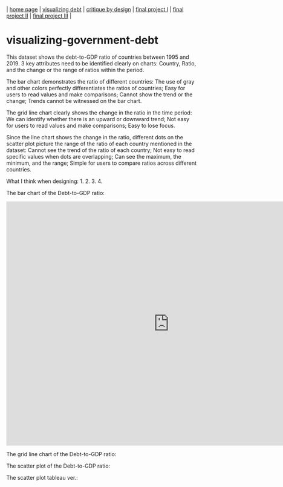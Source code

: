 | [home page](https://cmustudent.github.io/tswd-portfolio-templates/) | [visualizing debt](visualizing-government-debt) | [critique by design](critique-by-design) | [final project I](final-project-part-one) | [final project II](final-project-part-two) | [final project III](final-project-part-three) |

# visualizing-government-debt
This dataset shows the debt-to-GDP ratio of countries between 1995 and 2019. 3 key attributes need to be identified clearly on charts: Country, Ratio, and the change or the range of ratios within the period. 

The bar chart demonstrates the ratio of different countries:
  The use of gray and other colors perfectly differentiates the ratios of countries;
  Easy for users to read values and make comparisons;
  Cannot show the trend or the change;
  Trends cannot be witnessed on the bar chart.

The grid line chart clearly shows the change in the ratio in the time period:
  We can identify whether there is an upward or downward trend;
  Not easy for users to read values and make comparisons;
  Easy to lose focus.
  
Since the line chart shows the change in the ratio, different dots on the scatter plot picture the range of the ratio of each country mentioned in the dataset:       Cannot see the trend of the ratio of each country;
  Not easy to read specific values when dots are overlapping;
  Can see the maximum, the minimum, and the range;
  Simple for users to compare ratios across different countries.

What I think when designing:
  1.
  2.
  3.
  4.

The bar chart of the Debt-to-GDP ratio:
<iframe src="https://data.oecd.org/chart/7b90" width="860" height="645" style="border: 0" mozallowfullscreen="true" webkitallowfullscreen="true" allowfullscreen="true"><a href="https://data.oecd.org/chart/7b90" target="_blank">OECD Chart: General government debt, Total, % of GDP, Annual, 2022</a></iframe>

The grid line chart of the Debt-to-GDP ratio:
<div class="flourish-embed flourish-chart" data-src="visualisation/14963280"><script src="https://public.flourish.studio/resources/embed.js"></script></div>

The scatter plot of the Debt-to-GDP ratio:
<div class="flourish-embed flourish-scatter" data-src="visualisation/14963473"><script src="https://public.flourish.studio/resources/embed.js"></script></div>

The scatter plot tableau ver.:


